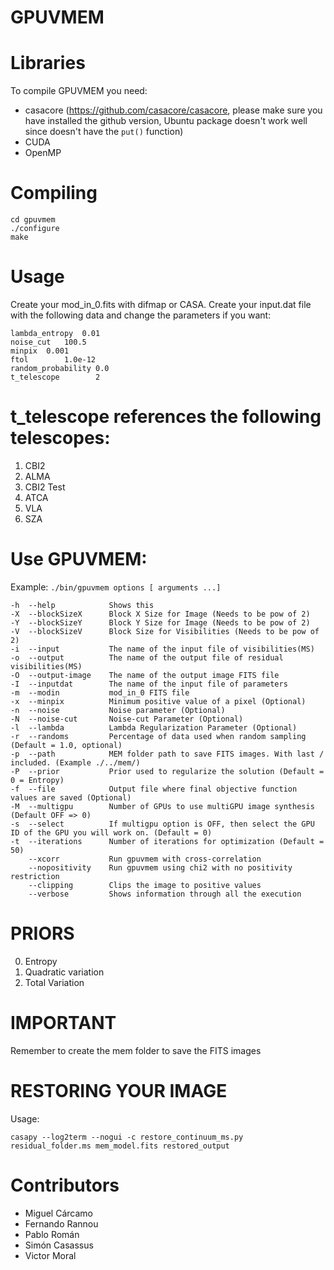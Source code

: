 # GPUVMEM

# Libraries

To compile GPUVMEM you need:

- casacore (https://github.com/casacore/casacore, please make sure you have installed the github version, Ubuntu package doesn't work well since doesn't have the `put()` function)
- CUDA
- OpenMP

# Compiling
```
cd gpuvmem
./configure
make
```
# Usage

Create your mod_in_0.fits with difmap or CASA.
Create your input.dat file with the following data and change the parameters if you want:

```
lambda_entropy  0.01
noise_cut	100.5
minpix  0.001
ftol		1.0e-12
random_probability 0.0
t_telescope        2
```
# t_telescope references the following telescopes:

1. CBI2
2. ALMA
3. CBI2 Test
4. ATCA
5. VLA
6. SZA


# Use GPUVMEM:

Example: `./bin/gpuvmem options [ arguments ...]`
```
-h  --help            Shows this
-X  --blockSizeX      Block X Size for Image (Needs to be pow of 2)
-Y  --blockSizeY      Block Y Size for Image (Needs to be pow of 2)
-V  --blockSizeV      Block Size for Visibilities (Needs to be pow of 2)
-i  --input           The name of the input file of visibilities(MS)
-o  --output          The name of the output file of residual visibilities(MS)
-O  --output-image    The name of the output image FITS file
-I  --inputdat        The name of the input file of parameters
-m  --modin           mod_in_0 FITS file
-x  --minpix          Minimum positive value of a pixel (Optional)
-n  --noise           Noise parameter (Optional)
-N  --noise-cut       Noise-cut Parameter (Optional)
-l  --lambda          Lambda Regularization Parameter (Optional)
-r  --randoms         Percentage of data used when random sampling (Default = 1.0, optional)
-p  --path            MEM folder path to save FITS images. With last / included. (Example ./../mem/)
-P  --prior           Prior used to regularize the solution (Default = 0 = Entropy)
-f  --file            Output file where final objective function values are saved (Optional)
-M  --multigpu        Number of GPUs to use multiGPU image synthesis (Default OFF => 0)
-s  --select          If multigpu option is OFF, then select the GPU ID of the GPU you will work on. (Default = 0)
-t  --iterations      Number of iterations for optimization (Default = 50)
    --xcorr           Run gpuvmem with cross-correlation
    --nopositivity    Run gpuvmem using chi2 with no positivity restriction
    --clipping        Clips the image to positive values
    --verbose         Shows information through all the execution
```


# PRIORS

0. Entropy
1. Quadratic variation
2. Total Variation

# IMPORTANT

Remember to create the mem folder to save the FITS images

# RESTORING YOUR IMAGE

Usage:

`casapy --log2term --nogui -c restore_continuum_ms.py residual_folder.ms mem_model.fits restored_output`

# Contributors

- Miguel Cárcamo
- Fernando Rannou
- Pablo Román
- Simón Casassus
- Victor Moral
